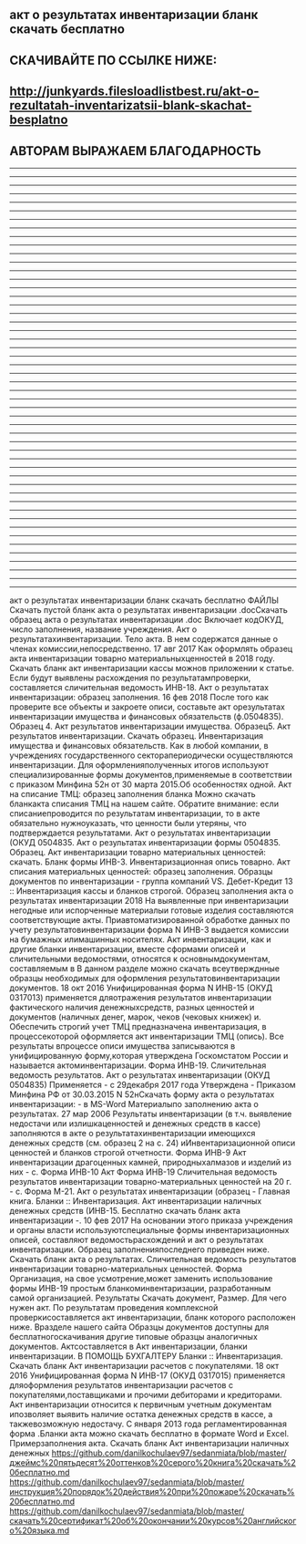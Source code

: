 акт о результатах инвентаризации бланк скачать бесплатно
--------------------------------------------------
СКАЧИВАЙТЕ ПО ССЫЛКЕ НИЖЕ:
--------------------------------------------------
http://junkyards.filesloadlistbest.ru/akt-o-rezultatah-inventarizatsii-blank-skachat-besplatno
--------------------------------------------------
АВТОРАМ ВЫРАЖАЕМ БЛАГОДАРНОСТЬ
--------------------------------------------------
--------------------------------------------------
--------------------------------------------------
--------------------------------------------------
--------------------------------------------------
--------------------------------------------------
--------------------------------------------------
--------------------------------------------------
--------------------------------------------------
--------------------------------------------------
--------------------------------------------------
--------------------------------------------------
--------------------------------------------------
--------------------------------------------------
--------------------------------------------------
--------------------------------------------------
--------------------------------------------------
--------------------------------------------------
--------------------------------------------------
--------------------------------------------------
--------------------------------------------------
--------------------------------------------------
--------------------------------------------------
--------------------------------------------------
--------------------------------------------------
--------------------------------------------------
--------------------------------------------------
--------------------------------------------------
--------------------------------------------------
--------------------------------------------------
--------------------------------------------------
--------------------------------------------------
--------------------------------------------------
--------------------------------------------------
--------------------------------------------------
--------------------------------------------------
--------------------------------------------------
--------------------------------------------------
--------------------------------------------------
--------------------------------------------------
--------------------------------------------------
--------------------------------------------------
--------------------------------------------------
--------------------------------------------------
--------------------------------------------------
--------------------------------------------------
--------------------------------------------------
--------------------------------------------------
--------------------------------------------------
--------------------------------------------------
--------------------------------------------------
акт о результатах инвентаризации бланк скачать бесплатно ФАЙЛЫ Скачать пустой бланк акта о результатах инвентаризации .docСкачать образец акта о результатах инвентаризации .doc  Включает кодОКУД, число заполнения, название учреждения. Акт о результатахинвентаризации. Тело акта. В нем содержатся данные о членах комиссии,непосредственно. 17 авг 2017  Как оформлять образец акта инвентаризации товарно материальныхценностей в 2018 году.  Скачать бланк  акт инвентаризации кассы можнов приложении к статье.  Если будут выявлены расхождения по результатампроверки, составляется сличительная ведомость ИНВ-18. Акт о результатах инвентаризации: образец заполнения. 16 фев 2018  После того как проверите все объекты и закроете описи, составьте акт орезультатах инвентаризации имущества и финансовых обязательств (ф.0504835). Образец 4. Акт результатов инвентаризации имущества. Образец5. Акт результатов инвентаризации. Скачать образец. Инвентаризация имущества и финансовых обязательств. Как в любой компании, в учреждениях государственного секторапериодически осуществляются инвентаризации. Для оформленияполученных итогов используют специализированные формы документов,применяемые в соответствии с приказом Минфина  52н от 30 марта 2015.Об особенностях одной. Акт на списание ТМЦ: образец заполнения бланка  Можно скачать бланкакта списания ТМЦ на нашем сайте.  Обратите внимание: если списаниепроводится по результатам инвентаризации, то в акте обязательно нужноуказать, что ценности были утеряны, что подтверждается результатами. Акт о результатах инвентаризации (ОКУД 0504835. Акт о результатах инвентаризации формы 0504835. Образец. Акт инвентаризации товарно материальных ценностей: скачать. Бланк формы ИНВ-3. Инвентаризационная опись товарно. Акт списания материальных ценностей: образец заполнения. Образцы документов по инвентаризации - группа компаний VS. Дебет-Кредит  13 :: Инвентаризация кассы и бланков строгой. Образец заполнения акта о результатах инвентаризации 2018
На выявленные при инвентаризации негодные или испорченные материалыи готовые изделия составляются соответствующие акты. Приавтоматизированной обработке данных по учету результатовинвентаризации форма N ИНВ-3 выдается комиссии на бумажных илимашинных носителях. Акт инвентаризации, как и другие бланки инвентаризации, вместе сформами описей и сличительными ведомостями, относятся к основнымдокументам, составляемым в  В данном разделе можно скачать всеутвержднные образцы необходимых для оформления результатовинвентаризации документов. 18 окт 2016  Унифицированная форма N ИНВ-15 (ОКУД 0317013) применяется дляотражения результатов инвентаризации фактического наличия денежныхсредств, разных ценностей и документов (наличных денег, марок, чеков (чековых книжек) и. Обеспечить строгий учет ТМЦ предназначена инвентаризация, в процессекоторой оформляется акт инвентаризации ТМЦ (опись).  Все результаты впроцессе описи имущества записываются в унифицированную форму,которая утверждена Госкомстатом России и называется актоминвентаризации. Форма ИНВ-19. Сличительная ведомость результатов. Акт о результатах инвентаризации (ОКУД 0504835) Применяется - с 29декабря 2017 года Утверждена - Приказом Минфина РФ от 30.03.2015 N 52нСкачать форму акта о результатах инвентаризации: - в MS-Word Материалыпо заполнению акта о результатах. 27 мар 2006  Результаты инвентаризации (в т.ч. выявление недостачи или излишкаценностей и денежных средств в кассе) заполняются в акте о результатахинвентаризации имеющихся денежных средств (см. образец 2 на с. 24) иИнвентаризационной описи ценностей и бланков строгой отчетности. Форма  ИНВ-9 Акт инвентаризации драгоценных камней, природныхалмазов и изделий из них - c. Форма  ИНВ-10 Акт  Форма ИНВ-19 Сличительная ведомость результатов инвентаризации товарно-материальных ценностей на   20 г. - c. Форма  М-21. Акт о результатах инвентаризации (образец  - Главная книга. Бланки :: Инвентаризация. Акт инвентаризации наличных денежных средств (ИНВ-15. Бесплатно скачать бланк акта инвентаризации -. 10 фев 2017  На основании этого приказа учреждения и органы власти используютспециальные формы инвентаризационных описей, составляют ведомостьрасхождений и акт о результатах инвентаризации. Образец заполненияпоследнего приведен ниже. Скачать бланк акта о результатах. Сличительная ведомость результатов инвентаризации товарно-материальных ценностей. Форма  Организация, на свое усмотрение,может заменить использование формы ИНВ-19 простым бланкоминвентаризации, разработанным самой организацией. Результаты Скачать документ, Размер. Для чего нужен акт. По результатам проведения комплексной проверкисоставляется акт инвентаризации, бланк которого расположен ниже. Вразделе нашего сайта Образцы документов доступны для бесплатногоскачивания другие типовые образцы аналогичных документов. Актсоставляется в
Акт инвентаризации, бланки инвентаризации. В ПОМОЩЬ БУХГАЛТЕРУ  Бланки :: Инвентаризация. Скачать бланк Акт инвентаризации расчетов с покупателями. 18 окт 2016  Унифицированная форма N ИНВ-17 (ОКУД 0317015) применяется дляоформления результатов инвентаризации расчетов с покупателями,поставщиками и прочими дебиторами и кредиторами. Акт инвентаризации относится к первичным учетным документам ипозволяет выявить наличие остатка денежных средств в кассе, а такжевозможную недостачу. С января 2013 года регламентированная форма .Бланки акта можно скачать бесплатно в формате Word и Excel. Примерзаполнения акта. Скачать бланк Акт инвентаризации наличных денежных
https://github.com/danilkochulaev97/sedanmiata/blob/master/джеймс%20пятьдесят%20оттенков%20серого%20книга%20скачать%20бесплатно.md
https://github.com/danilkochulaev97/sedanmiata/blob/master/инструкция%20порядок%20действия%20при%20пожаре%20скачать%20бесплатно.md
https://github.com/danilkochulaev97/sedanmiata/blob/master/скачать%20сертификат%20об%20окончании%20курсов%20английского%20языка.md